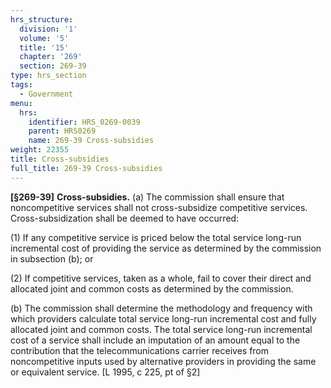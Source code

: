 ```yaml
---
hrs_structure:
  division: '1'
  volume: '5'
  title: '15'
  chapter: '269'
  section: 269-39
type: hrs_section
tags:
  - Government
menu:
  hrs:
    identifier: HRS_0269-0039
    parent: HRS0269
    name: 269-39 Cross-subsidies
weight: 22355
title: Cross-subsidies
full_title: 269-39 Cross-subsidies
---
```

**[§269-39]** **Cross-subsidies.** (a) The commission shall ensure that noncompetitive services shall not cross-subsidize competitive services. Cross-subsidization shall be deemed to have occurred:

(1) If any competitive service is priced below the total service long-run incremental cost of providing the service as determined by the commission in subsection (b); or

(2) If competitive services, taken as a whole, fail to cover their direct and allocated joint and common costs as determined by the commission.

(b) The commission shall determine the methodology and frequency with which providers calculate total service long-run incremental cost and fully allocated joint and common costs. The total service long-run incremental cost of a service shall include an imputation of an amount equal to the contribution that the telecommunications carrier receives from noncompetitive inputs used by alternative providers in providing the same or equivalent service. [L 1995, c 225, pt of §2]
